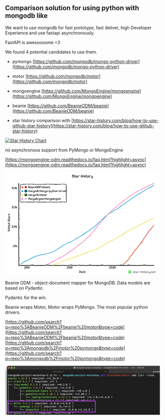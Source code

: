 ## Comparison solution for using python with mongodb like 

We want to use mongodb for fast prototype, fast deliver, high Developer Experience and use fastapi asynchronously.

FastAPI is awesoooome <3

We found 4 potential candidates to use them. 

* pymongo [https://github.com/mongodb/mongo-python-driver](https://github.com/mongodb/mongo-python-driver)
* motor [https://github.com/mongodb/motor](https://github.com/mongodb/motor)
* mongoengine [https://github.com/MongoEngine/mongoengine](https://github.com/MongoEngine/mongoengine)
* beanie [https://github.com/BeanieODM/beanie](https://github.com/BeanieODM/beanie)


* star history comparison with [https://star-history.com/blog/how-to-use-github-star-history](https://star-history.com/blog/how-to-use-github-star-history)

[![Star History Chart](https://api.star-history.com/svg?repos=BeanieODM/beanie,mongodb/mongo-python-driver,mongodb/motor,MongoEngine/mongoengine&type=Date)](https://star-history.com/#BeanieODM/beanie&mongodb/mongo-python-driver&mongodb/motor&MongoEngine/mongoengine&Date)


no asynchronous support from PyMongo or MongoEngine

[https://mongoengine-odm.readthedocs.io/faq.html?highlight=async](https://mongoengine-odm.readthedocs.io/faq.html?highlight=async)


![star history](assets/star-history.png)

Beanie ODM - object-document mapper for MongoDB. Data models are based on Pydantic. 

Pydantic for the win.

Beanie wraps Motor, Motor wraps PyMongo. The most popular python drivers.


[https://github.com/search?q=repo%3ABeanieODM%2Fbeanie%20motor&type=code](https://github.com/search?q=repo%3ABeanieODM%2Fbeanie%20motor&type=code)
[https://github.com/search?q=repo%3Amongodb%2Fmotor%20pymongo&type=code](https://github.com/search?q=repo%3Amongodb%2Fmotor%20pymongo&type=code)

![beanie dependency](assets/beanie-dependency.png)




